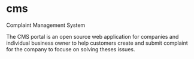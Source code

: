 # cms
Complaint Management System 

The CMS portal is an open source web application for companies and individual business owner to help customers create and submit complaint for the company to focuse on solving theses issues.
